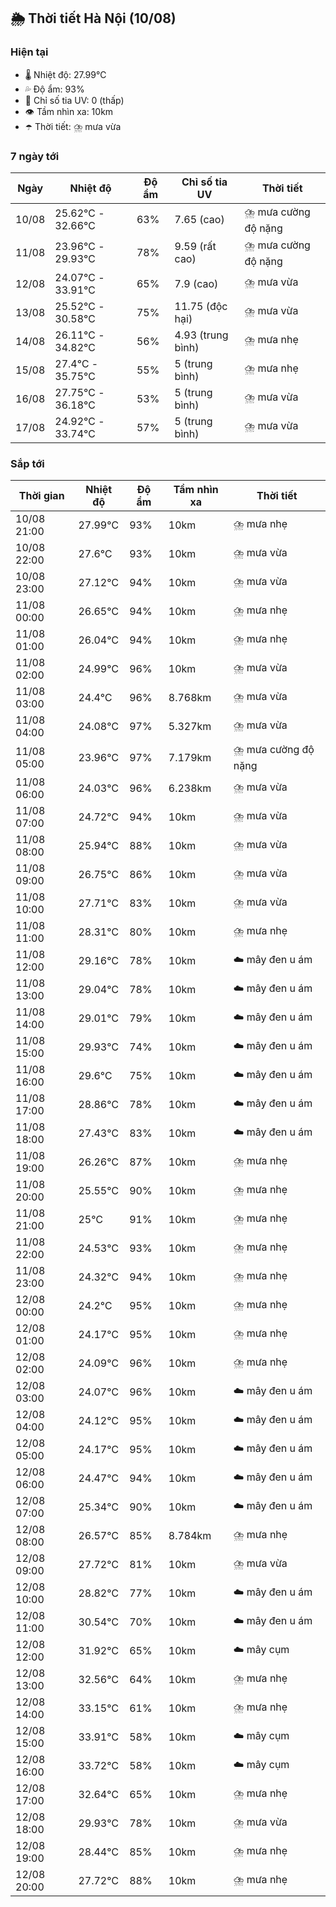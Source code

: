 ## 🌦️ Thời tiết Hà Nội (10/08)

### Hiện tại

- 🌡️ Nhiệt độ: 27.99℃
- 💦 Độ ẩm: 93%
- 🌟 Chỉ số tia UV: 0 (thấp)
- 👁️ Tầm nhìn xa: 10km
- ☂️ Thời tiết: ⛈️ mưa vừa

### 7 ngày tới

| Ngày | Nhiệt độ | Độ ẩm | Chỉ số tia UV | Thời tiết |
| --- | --- | --- | --- | --- |
| 10/08 | 25.62℃ - 32.66℃ | 63% | 7.65 (cao) | ⛈️ mưa cường độ nặng |
| 11/08 | 23.96℃ - 29.93℃ | 78% | 9.59 (rất cao) | ⛈️ mưa cường độ nặng |
| 12/08 | 24.07℃ - 33.91℃ | 65% | 7.9 (cao) | ⛈️ mưa vừa |
| 13/08 | 25.52℃ - 30.58℃ | 75% | 11.75 (độc hại) | ⛈️ mưa vừa |
| 14/08 | 26.11℃ - 34.82℃ | 56% | 4.93 (trung bình) | ⛈️ mưa nhẹ |
| 15/08 | 27.4℃ - 35.75℃ | 55% | 5 (trung bình) | ⛈️ mưa nhẹ |
| 16/08 | 27.75℃ - 36.18℃ | 53% | 5 (trung bình) | ⛈️ mưa vừa |
| 17/08 | 24.92℃ - 33.74℃ | 57% | 5 (trung bình) | ⛈️ mưa vừa |

### Sắp tới

| Thời gian | Nhiệt độ | Độ ẩm | Tầm nhìn xa | Thời tiết |
| --- | --- | --- | --- | --- |
| 10/08 21:00 | 27.99℃ | 93% | 10km | ⛈️ mưa nhẹ |
| 10/08 22:00 | 27.6℃ | 93% | 10km | ⛈️ mưa vừa |
| 10/08 23:00 | 27.12℃ | 94% | 10km | ⛈️ mưa vừa |
| 11/08 00:00 | 26.65℃ | 94% | 10km | ⛈️ mưa nhẹ |
| 11/08 01:00 | 26.04℃ | 94% | 10km | ⛈️ mưa nhẹ |
| 11/08 02:00 | 24.99℃ | 96% | 10km | ⛈️ mưa vừa |
| 11/08 03:00 | 24.4℃ | 96% | 8.768km | ⛈️ mưa vừa |
| 11/08 04:00 | 24.08℃ | 97% | 5.327km | ⛈️ mưa vừa |
| 11/08 05:00 | 23.96℃ | 97% | 7.179km | ⛈️ mưa cường độ nặng |
| 11/08 06:00 | 24.03℃ | 96% | 6.238km | ⛈️ mưa vừa |
| 11/08 07:00 | 24.72℃ | 94% | 10km | ⛈️ mưa vừa |
| 11/08 08:00 | 25.94℃ | 88% | 10km | ⛈️ mưa vừa |
| 11/08 09:00 | 26.75℃ | 86% | 10km | ⛈️ mưa vừa |
| 11/08 10:00 | 27.71℃ | 83% | 10km | ⛈️ mưa vừa |
| 11/08 11:00 | 28.31℃ | 80% | 10km | ⛈️ mưa nhẹ |
| 11/08 12:00 | 29.16℃ | 78% | 10km | ☁️ mây đen u ám |
| 11/08 13:00 | 29.04℃ | 78% | 10km | ☁️ mây đen u ám |
| 11/08 14:00 | 29.01℃ | 79% | 10km | ☁️ mây đen u ám |
| 11/08 15:00 | 29.93℃ | 74% | 10km | ☁️ mây đen u ám |
| 11/08 16:00 | 29.6℃ | 75% | 10km | ☁️ mây đen u ám |
| 11/08 17:00 | 28.86℃ | 78% | 10km | ☁️ mây đen u ám |
| 11/08 18:00 | 27.43℃ | 83% | 10km | ☁️ mây đen u ám |
| 11/08 19:00 | 26.26℃ | 87% | 10km | ⛈️ mưa nhẹ |
| 11/08 20:00 | 25.55℃ | 90% | 10km | ⛈️ mưa nhẹ |
| 11/08 21:00 | 25℃ | 91% | 10km | ⛈️ mưa nhẹ |
| 11/08 22:00 | 24.53℃ | 93% | 10km | ⛈️ mưa nhẹ |
| 11/08 23:00 | 24.32℃ | 94% | 10km | ⛈️ mưa nhẹ |
| 12/08 00:00 | 24.2℃ | 95% | 10km | ⛈️ mưa nhẹ |
| 12/08 01:00 | 24.17℃ | 95% | 10km | ⛈️ mưa nhẹ |
| 12/08 02:00 | 24.09℃ | 96% | 10km | ⛈️ mưa nhẹ |
| 12/08 03:00 | 24.07℃ | 96% | 10km | ☁️ mây đen u ám |
| 12/08 04:00 | 24.12℃ | 95% | 10km | ☁️ mây đen u ám |
| 12/08 05:00 | 24.17℃ | 95% | 10km | ☁️ mây đen u ám |
| 12/08 06:00 | 24.47℃ | 94% | 10km | ☁️ mây đen u ám |
| 12/08 07:00 | 25.34℃ | 90% | 10km | ☁️ mây đen u ám |
| 12/08 08:00 | 26.57℃ | 85% | 8.784km | ⛈️ mưa nhẹ |
| 12/08 09:00 | 27.72℃ | 81% | 10km | ⛈️ mưa vừa |
| 12/08 10:00 | 28.82℃ | 77% | 10km | ☁️ mây đen u ám |
| 12/08 11:00 | 30.54℃ | 70% | 10km | ☁️ mây đen u ám |
| 12/08 12:00 | 31.92℃ | 65% | 10km | ☁️ mây cụm |
| 12/08 13:00 | 32.56℃ | 64% | 10km | ⛈️ mưa nhẹ |
| 12/08 14:00 | 33.15℃ | 61% | 10km | ⛈️ mưa nhẹ |
| 12/08 15:00 | 33.91℃ | 58% | 10km | ☁️ mây cụm |
| 12/08 16:00 | 33.72℃ | 58% | 10km | ☁️ mây cụm |
| 12/08 17:00 | 32.64℃ | 65% | 10km | ⛈️ mưa nhẹ |
| 12/08 18:00 | 29.93℃ | 78% | 10km | ⛈️ mưa vừa |
| 12/08 19:00 | 28.44℃ | 85% | 10km | ⛈️ mưa nhẹ |
| 12/08 20:00 | 27.72℃ | 88% | 10km | ⛈️ mưa nhẹ |
